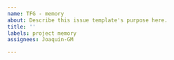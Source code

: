 ```yaml
---
name: TFG - memory
about: Describe this issue template's purpose here.
title: ''
labels: project memory
assignees: Joaquin-GM

---
```



